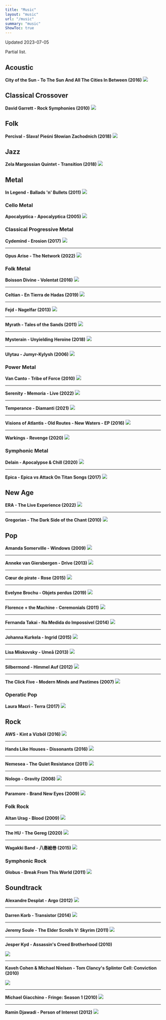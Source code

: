 ```yaml
---
title: "Music"
layout: "music"
url: "/music"
summary: "music"
ShowToc: true
---
```


Updated 2023-07-05

Partial list.

## Acoustic

**City of the Sun - To The Sun And All The Cities In Between (2016)**
![](images/2021-10-14-14-13-44.webp)

## Classical Crossover

**David Garrett - Rock Symphonies (2010)**
![](images/2021-10-14-14-22-00.webp)

## Folk

**Percival - Slava! Pieśni Słowian Zachodnich (2018)**
![](images/2021-10-14-15-06-02.webp)

## Jazz

**Zela Margossian Quintet - Transition (2018)**
![](images/2023-07-05-19-27-54.webp)

## Metal

**In Legend - Ballads 'n' Bullets (2011)**
![](images/2021-10-14-14-31-44.webp)

### Cello Metal

**Apocalyptica - Apocalyptica (2005)**
![](images/2021-10-14-14-20-23.webp)

### Classical Progressive Metal

**Cydemind - Erosion (2017)**
![](images/2021-10-14-14-27-15.webp)

---

**Opus Arise - The Network (2022)**
![](images/2023-07-05-19-35-43.webp)

### Folk Metal

**Boisson Divine - Volentat (2016)**
![](images/2021-10-14-14-27-47.webp)

---

**Celtian - En Tierra de Hadas (2019)**
![](images/2021-10-14-14-28-17.webp)

---

**Fejd - Nagelfar (2013)**
![](images/2021-10-14-14-28-44.webp)

---

**Myrath - Tales of the Sands (2011)**
![](images/2021-10-14-15-14-48.webp)

---

**Mysterain - Unyielding Heroine (2018)**
![](images/2021-10-14-15-18-01.webp)

---

**Ulytau - Jumyr-Kylysh (2006)**
![](images/2021-10-14-14-29-03.webp)

### Power Metal

**Van Canto - Tribe of Force (2010)**
![](images/2021-10-14-15-13-31.webp)

---

**Serenity - Memoria - Live (2022)**
![](images/2023-07-05-19-29-15.webp)

---

**Temperance - Diamanti (2021)**
![](images/2023-07-05-19-38-45.webp)

---

**Visions of Atlantis - Old Routes - New Waters - EP (2016)**
![](images/2021-10-14-15-19-51.webp)

---

**Warkings - Revenge (2020)**
![](images/2023-07-05-19-37-54.webp)

### Symphonic Metal

**Delain - Apocalypse & Chill (2020)**
![](images/2021-10-14-15-18-29.webp)

---

**Epica - Epica vs Attack On Titan Songs (2017)**
![](images/2021-10-14-15-18-50.webp)

## New Age

**ERA - The Live Experience (2022)**
![](images/2023-07-05-19-36-58.webp)

---

**Gregorian - The Dark Side of the Chant (2010)**
![](images/2021-10-14-15-03-51.webp)

## Pop

**Amanda Somerville - Windows (2009)**
![](images/2021-10-14-15-06-46.webp)

---

**Anneke van Giersbergen - Drive (2013)**
![](images/2021-10-14-15-07-23.webp)

---

**Cœur de pirate - Rose (2015)**
![](images/2023-07-05-19-33-55.webp)

---

**Evelyne Brochu - Objets perdus (2019)**
![](images/2023-07-05-19-34-58.webp)

---

**Florence + the Machine - Ceremonials (2011)**
![](images/2021-10-14-14-18-29.webp)

---

**Fernanda Takai - Na Medida do Impossível (2014)**
![](images/2021-10-14-14-19-02.webp)

---

**Johanna Kurkela - Ingrid (2015)**
![](images/2021-10-14-14-29-50.webp)

---

**Lisa Miskovsky - Umeå (2013)**
![](images/2021-10-14-15-10-35.webp)

---

**Silbermond - Himmel Auf (2012)**
![](images/2021-10-14-15-11-27.webp)

---

**The Click Five - Modern Minds and Pastimes (2007)**
![](images/2021-10-14-15-14-06.webp)

### Operatic Pop

**Laura Macrì - Terra (2017)**
![](images/2021-10-14-15-04-39.webp)

## Rock

**AWS - Kint a Vízből (2016)**
![](images/2021-10-14-15-12-39.webp)

---

**Hands Like Houses - Dissonants (2016)**
![](images/2021-10-14-15-12-07.webp)

---

**Nemesea - The Quiet Resistance (2011)**
![](images/2021-10-14-14-16-19.webp)

---

**Nologo - Gravity (2008)**
![](images/2021-10-14-14-25-58.webp)

---

**Paramore - Brand New Eyes (2009)**
![](images/2021-10-14-14-17-17.webp)

### Folk Rock

**Altan Urag - Blood (2009)**
![](images/2021-10-14-15-03-04.webp)

---

**The HU - The Gereg (2020)**
![](images/2021-10-14-15-02-29.webp)

---

**Wagakki Band - 八奏絵巻 (2015)**
![](images/2021-10-14-14-30-41.webp)

### Symphonic Rock

**Globus - Break From This World (2011)**
![](images/2021-10-14-15-19-25.webp)

## Soundtrack

**Alexandre Desplat - Argo (2012)**
![](images/2023-07-05-19-20-55.webp)

---

**Darren  Korb - Transistor (2014)**
![](images/2023-07-05-19-22-20.webp)

---

**Jeremy Soule - The Elder Scrolls V: Skyrim (2011)**
![](images/2023-07-05-19-23-17.webp)

---

**Jesper Kyd - Assassin's Creed Brotherhood (2010)**

![](images/2023-07-05-19-23-52.webp)

---

**Kaveh Cohen & Michael Nielsen - Tom Clancy's Splinter Cell: Conviction (2010)**

![](images/2023-07-05-19-24-36.webp)

---

**Michael Giacchino - Fringe: Season 1 (2010)**
![](images/2023-07-05-19-25-34.webp)

---

**Ramin Djawadi - Person of Interest (2012)**
![](images/2023-07-05-19-26-32.webp)
